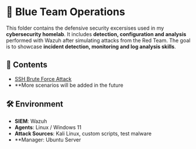# 🔵 Blue Team Operations

This folder contains the defensive security excersises used in my **cybersecurity homelab**.
It includes **detection, configuration and analysis** performed with Wazuh after simulating attacks from the Red Team.
The goal is to showcase **incident detection, monitoring and log analysis skills**.

## 📂 Contents
- [SSH Brute Force Attack](https://github.com/putu-elang/cybersecurity-lab/tree/main/blue-team/ssh_bruteforce)
- **More scenarios will be added in the future

## 🛠️ Environment
- **SIEM**: Wazuh 
- **Agents**: Linux / Windows 11 
- **Attack Sources**: Kali Linux, custom scripts, test malware
- **Manager: Ubuntu Server
